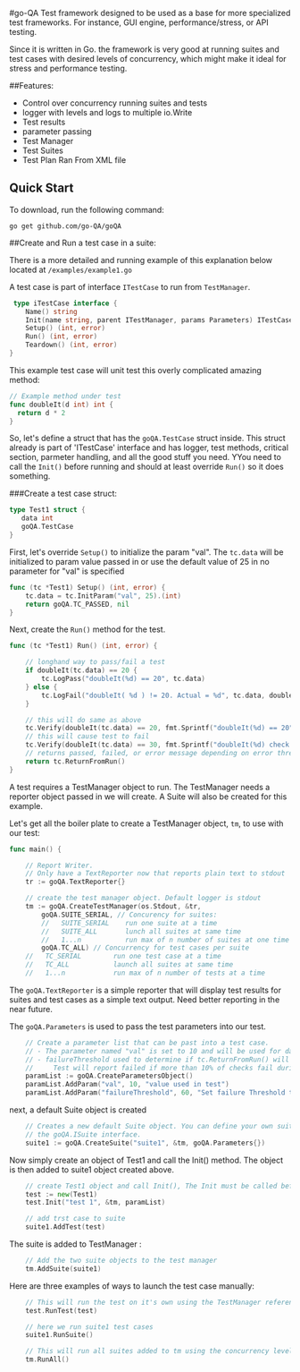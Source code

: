 #go-QA
Test framework designed to be used as a base for more specialized test frameworks. For instance, GUI engine, performance/stress, or API testing.

Since it is written in Go. the framework is very good at running suites and test cases with desired levels of concurrency,  which might make it ideal for stress and performance testing.

##Features:
- Control over concurrency running suites and tests
- logger with levels and logs to multiple io.Write
- Test results
- parameter passing
- Test Manager
- Test Suites
- Test Plan Ran From XML file
 
## Quick Start

To download, run the following command:

~~~
go get github.com/go-QA/goQA
~~~


##Create and Run a test case in a suite:

  There is a more detailed and running example of this explanation below located at `/examples/example1.go`

 A test case is part of interface `ITestCase` to run from `TestManager`. 

```go
 type iTestCase interface {
	Name() string
	Init(name string, parent ITestManager, params Parameters) ITestCase
	Setup() (int, error)
	Run() (int, error)
	Teardown() (int, error)
}
```

  This example test case will unit test this overly complicated amazing method:
  ```go
 // Example method under test
func doubleIt(d int) int {
	return d * 2
}
```

So, let's define a struct that has the `goQA.TestCase` struct inside.
This struct already is part of 'ITestCase' interface and has logger, test methods, critical section,
parmeter handling, and all the good stuff you need.
YYou need to call the `Init()` before running and should at least override `Run()` so it does
something.

 ###Create a test case struct:

 ```go
type Test1 struct {
	data int
	goQA.TestCase
}
```

First, let's override `Setup()` to initialize the param "val".
The `tc.data` will be initialized to param value passed in or
use the default value of 25 in no parameter for "val" is specified

```go
func (tc *Test1) Setup() (int, error) {
	tc.data = tc.InitParam("val", 25).(int)
	return goQA.TC_PASSED, nil
}
```
Next, create the `Run()` method for the test. 

```go
func (tc *Test1) Run() (int, error) {

	// longhand way to pass/fail a test
	if doubleIt(tc.data) == 20 {
		tc.LogPass("doubleIt(%d) == 20", tc.data)
	} else {
		tc.LogFail("doubleIt( %d ) != 20. Actual = %d", tc.data, doubleIt(tc.data))
	}

	// this will do same as above
	tc.Verify(doubleIt(tc.data) == 20, fmt.Sprintf("doubleIt(%d) == 20", tc.data), "doubleIt( %d ) != 20. Actual = %d", tc.data, doubleIt(tc.data))
	// this will cause test to fail
	tc.Verify(doubleIt(tc.data) == 30, fmt.Sprintf("doubleIt(%d) check with 30", tc.data), "doubleIt was not 30! returned %d instead", doubleIt(tc.data))
	// returns passed, failed, or error message depending on error threshold and results of run
	return tc.ReturnFromRun()
}

```

  A test requires a TestManager object to run. The TestManager needs a reporter object passed in we will create. A Suite will also be created for this example.

 Let's get all the boiler plate to create a TestManager object, `tm`, to use with our test:

```go
func main() {

	// Report Writer.
	// Only have a TextReporter now that reports plain text to stdout
	tr := goQA.TextReporter{}

	// create the test manager object. Default logger is stdout
	tm := goQA.CreateTestManager(os.Stdout, &tr,
		goQA.SUITE_SERIAL, // Concurency for suites:
		//   SUITE_SERIAL    run one suite at a time
		//   SUITE_ALL       lunch all suites at same time
		//   1...n           run max of n number of suites at one time
		goQA.TC_ALL) // Concurrency for test cases per suite
	//   TC_SERIAL        run one test case at a time
	//   TC_ALL           launch all suites at same time
	//   1...n            run max of n number of tests at a time

```
  The `goQA.TextReporter` is a simple reporter that will display test results for suites and test cases as a simple text output. Need better reporting in the near future. 


The `goQA.Parameters` is used to pass the test parameters into our test. 
```go
	// Create a parameter list that can be past into a test case.
	// - The parameter named "val" is set to 10 and will be used for data variable in Test1
	// - failureThreshold used to determine if tc.ReturnFromRun() will return pass or fail. 
    //     Test will report failed if more than 10% of checks fail during run
	paramList := goQA.CreateParametersObject()
	paramList.AddParam("val", 10, "value used in test")
	paramList.AddParam("failureThreshold", 60, "Set failure Threshold to 10% for all checks in test case")

```

next, a default Suite object is created

```go
	// Creates a new default Suite object. You can define your own suites as well using
    // the goQA.ISuite interface.
	suite1 := goQA.CreateSuite("suite1", &tm, goQA.Parameters{})
```

Now simply create an object of Test1 and call the Init() method. The object is then added to suite1 object created above.

```go
	// create Test1 object and call Init(), The Init must be called before running test
	test := new(Test1)
	test.Init("test 1", &tm, paramList)

	// add trst case to suite
	suite1.AddTest(test)
```

 The suite is added to TestManager :
```go
	// Add the two suite objects to the test manager
	tm.AddSuite(suite1)
```

Here are three examples of ways to launch the test case manually:

```go
	// This will run the test on it's own using the TestManager reference passed in
	test.RunTest(test)

	// here we run suite1 test cases
	suite1.RunSuite()

	// This will run all suites added to tm using the concurrency level set during creation.
	tm.RunAll()
```


